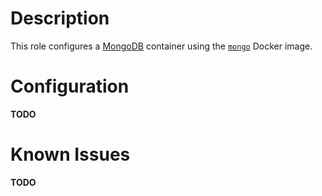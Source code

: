 # Description

This role configures a [MongoDB](https://www.mongodb.com/) container using the [`mongo`](ttps://hub.docker.com/_/mongo) Docker image.

# Configuration

__TODO__

# Known Issues

__TODO__
